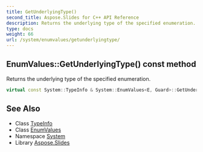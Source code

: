 ```yaml
---
title: GetUnderlyingType()
second_title: Aspose.Slides for C++ API Reference
description: Returns the underlying type of the specified enumeration.
type: docs
weight: 66
url: /system/enumvalues/getunderlyingtype/
---
```

## EnumValues::GetUnderlyingType() const method


Returns the underlying type of the specified enumeration.

```cpp
virtual const System::TypeInfo & System::EnumValues<E, Guard>::GetUnderlyingType() const override
```

## See Also

* Class [TypeInfo](../../typeinfo/)
* Class [EnumValues](../)
* Namespace [System](../../)
* Library [Aspose.Slides](../../../)